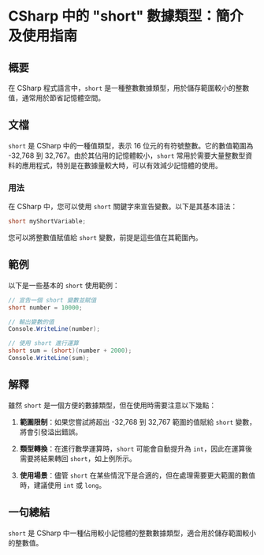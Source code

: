 <!--
Meta Description: # CSharp 中的 "short" 數據類型：簡介及使用指南 ## 概要 在 CSharp 程式語言中，`short` 是一種整數數據類型，用於儲存範圍較小的整數值，通常用於節省記憶體空間。 ## 文檔 `short` 是 CSharp 中的一種值類型，表示 16 位元的有符號整數。它的數值範圍...
Meta Keywords: short, csharp, number, 768, 767
-->

# CSharp 中的 "short" 數據類型：簡介及使用指南

## 概要
在 CSharp 程式語言中，`short` 是一種整數數據類型，用於儲存範圍較小的整數值，通常用於節省記憶體空間。

## 文檔
`short` 是 CSharp 中的一種值類型，表示 16 位元的有符號整數。它的數值範圍為 -32,768 到 32,767。由於其佔用的記憶體較小，`short` 常用於需要大量整數型資料的應用程式，特別是在數據量較大時，可以有效減少記憶體的使用。

### 用法
在 CSharp 中，您可以使用 `short` 關鍵字來宣告變數。以下是其基本語法：

```csharp
short myShortVariable;
```

您可以將整數值賦值給 `short` 變數，前提是這些值在其範圍內。

## 範例
以下是一些基本的 `short` 使用範例：

```csharp
// 宣告一個 short 變數並賦值
short number = 10000;

// 輸出變數的值
Console.WriteLine(number);

// 使用 short 進行運算
short sum = (short)(number + 2000);
Console.WriteLine(sum);
```

## 解釋
雖然 `short` 是一個方便的數據類型，但在使用時需要注意以下幾點：

1. **範圍限制**：如果您嘗試將超出 -32,768 到 32,767 範圍的值賦給 `short` 變數，將會引發溢出錯誤。
   
2. **類型轉換**：在進行數學運算時，`short` 可能會自動提升為 `int`，因此在運算後需要將結果轉回 `short`，如上例所示。

3. **使用場景**：儘管 `short` 在某些情況下是合適的，但在處理需要更大範圍的數值時，建議使用 `int` 或 `long`。

## 一句總結
`short` 是 CSharp 中一種佔用較小記憶體的整數數據類型，適合用於儲存範圍較小的整數值。